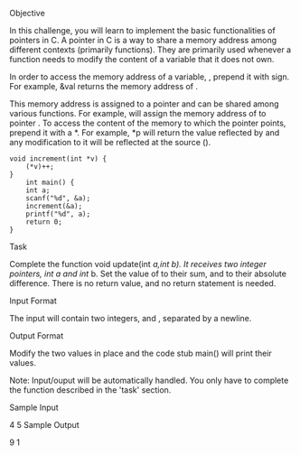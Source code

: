 Objective

In this challenge, you will learn to implement the basic functionalities of pointers in C. A pointer in C is a way to share a memory address among different contexts (primarily functions). They are primarily used whenever a function needs to modify the content of a variable that it does not own.

In order to access the memory address of a variable, , prepend it with  sign. For example, &val returns the memory address of .

This memory address is assigned to a pointer and can be shared among various functions. For example,  will assign the memory address of  to pointer . To access the content of the memory to which the pointer points, prepend it with a *. For example, *p will return the value reflected by  and any modification to it will be reflected at the source ().

	void increment(int *v) {
        (*v)++; 
    }
      	int main() {
        int a;
        scanf("%d", &a);
        increment(&a);
        printf("%d", a);
    	return 0;      
    }     
Task

Complete the function void update(int *a,int *b). It receives two integer pointers, int* a and int* b. Set the value of  to their sum, and  to their absolute difference. There is no return value, and no return statement is needed.

Input Format

The input will contain two integers,  and , separated by a newline.

Output Format

Modify the two values in place and the code stub main() will print their values.

Note: Input/ouput will be automatically handled. You only have to complete the function described in the 'task' section.

Sample Input

4
5
Sample Output

9
1

